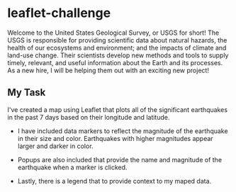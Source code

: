 # leaflet-challenge

Welcome to the United States Geological Survey, or USGS for short! The USGS is responsible for providing scientific data about natural hazards, the health of our ecosystems and environment; and the impacts of climate and land-use change. Their scientists develop new methods and tools to supply timely, relevant, and useful information about the Earth and its processes. As a new hire, I will be helping them out with an exciting new project!

## My Task

I've created a map using Leaflet that plots all of the significant earthquakes in the past 7 days based on their longitude and latitude.

- I have included data markers to reflect the magnitude of the earthquake in their size and color. Earthquakes with higher magnitudes appear larger and darker in color.

- Popups are also included that provide the name and magnitude of the earthquake when a marker is clicked.

- Lastly, there is a legend that to provide context to my maped data.


